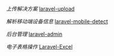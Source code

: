  *上传解决方案* 
 [laravel-upload](https://github.com/hutaoseven/laravel-upload)
 
 *解析移动端设备信息*
 [laravel-mobile-detect](https://github.com/riverskies/laravel-mobile-detect 'laravel-mobile-detect')
 
  *后台管理*
 [laravel-admin](https://github.com/z-song/laravel-admin 'laravel-admin')
 
  
  *电子表格操作*
 [Laravel-Excel](https://github.com/Maatwebsite/Laravel-Excel 'Laravel-Excel')
